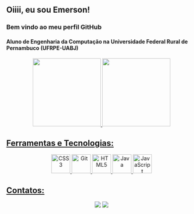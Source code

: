 ## Oiiii, eu sou Emerson!
### Bem vindo ao meu perfil GitHub
#### Aluno de Engenharia da Computação na Universidade Federal Rural de Pernambuco (UFRPE-UABJ)

<div style="display: inline_block" align="center">
<a href="https://github.com/emersongg21">
<img height="180em" src="https://github-readme-stats.vercel.app/api?username=emersongg21&show_icons=true&theme=gotham&include_all_commits=true&count_private=true"/>
<img height="180em" src="https://github-readme-stats.vercel.app/api/top-langs/?username=emersongg21&layout=compact&langs_count=7&theme=gotham"/>
</div>
  
## Ferramentas e Tecnologias:
  <div style="display: inline_block" align="center">
    <img src="https://cdn.jsdelivr.net/gh/devicons/devicon/icons/css3/css3-plain.svg" width="50" height="50" alt="CSS3"/>
    <img src="https://cdn.jsdelivr.net/gh/devicons/devicon/icons/git/git-plain.svg" width="50" height="50" alt="Git"/>
    <img src="https://cdn.jsdelivr.net/gh/devicons/devicon/icons/html5/html5-plain.svg" width="50" height="50" alt="HTML5"/>
    <img src="https://cdn.jsdelivr.net/gh/devicons/devicon/icons/java/java-original.svg" width="50" height="50" alt="Java"/>
    <img src="https://cdn.jsdelivr.net/gh/devicons/devicon/icons/javascript/javascript-plain.svg" width="50" height="50" alt="JavaScript"/>
  </div>
    
## Contatos:
  <div style="display: inline_block" align="center">
    <a href = "mailto:emerson.dev21@gmail.com"><img src="https://img.shields.io/badge/Gmail-D14836?style=for-the-badge&logo=gmail&logoColor=white" target="_blank"></a>
    <a href="https://www.linkedin.com/in/emerson-batista-937826218/" target="_blank"><img src="https://img.shields.io/badge/-LinkedIn-%230077B5?style=for-the-badge&logo=linkedin&logoColor=white"></a> 
  </div>

